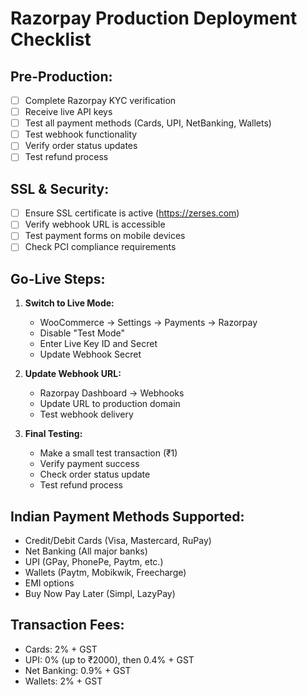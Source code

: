 # Razorpay Production Deployment Checklist

## Pre-Production:
- [ ] Complete Razorpay KYC verification
- [ ] Receive live API keys
- [ ] Test all payment methods (Cards, UPI, NetBanking, Wallets)
- [ ] Test webhook functionality
- [ ] Verify order status updates
- [ ] Test refund process

## SSL & Security:
- [ ] Ensure SSL certificate is active (https://zerses.com)
- [ ] Verify webhook URL is accessible
- [ ] Test payment forms on mobile devices
- [ ] Check PCI compliance requirements

## Go-Live Steps:
1. **Switch to Live Mode:**
   - WooCommerce → Settings → Payments → Razorpay
   - Disable "Test Mode"
   - Enter Live Key ID and Secret
   - Update Webhook Secret

2. **Update Webhook URL:**
   - Razorpay Dashboard → Webhooks
   - Update URL to production domain
   - Test webhook delivery

3. **Final Testing:**
   - Make a small test transaction (₹1)
   - Verify payment success
   - Check order status update
   - Test refund process

## Indian Payment Methods Supported:
- Credit/Debit Cards (Visa, Mastercard, RuPay)
- Net Banking (All major banks)
- UPI (GPay, PhonePe, Paytm, etc.)
- Wallets (Paytm, Mobikwik, Freecharge)
- EMI options
- Buy Now Pay Later (Simpl, LazyPay)

## Transaction Fees:
- Cards: 2% + GST
- UPI: 0% (up to ₹2000), then 0.4% + GST
- Net Banking: 0.9% + GST
- Wallets: 2% + GST
